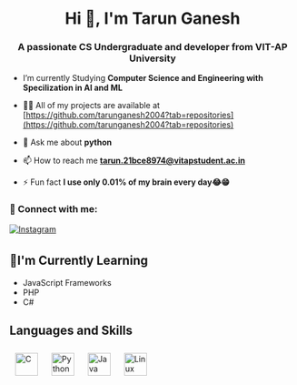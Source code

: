 <h1 align="center">Hi 👋, I'm Tarun Ganesh</h1>
<h3 align="center">A passionate CS Undergraduate and developer from VIT-AP University</h3>

-  I’m currently Studying **Computer Science and Engineering with Specilization in AI and ML**

- 👨‍💻 All of my projects are available at [https://github.com/tarunganesh2004?tab=repositories](https://github.com/tarunganesh2004?tab=repositories)

- 💬 Ask me about **python**

- 📫 How to reach me **tarun.21bce8974@vitapstudent.ac.in**

- ⚡ Fun fact **I use only 0.01% of my brain every day😂😁**

### 🤝 Connect with me:

<a href="https://instagram.com/tarun_ganesh_2004" target="blank"> <img src="https://img.shields.io/badge/Instagram-E4405F?style=for-the-badge&logo=instagram&logoColor=white" alt=Instagram style="margin-bottom: 5px;"/></a>


## 🌱I'm Currently Learning

- JavaScript Frameworks
- PHP
- C#

<h2 >Languages and Skills</h2> 
<a href="https://www.cprogramming.com/" target="_blank"><img style="margin: 10px" src="https://profilinator.rishav.dev/skills-assets/c-original.svg" alt="C" height="40" /></a>   
<a href="https://www.python.org/" target="_blank"><img style="margin: 10px" src="https://profilinator.rishav.dev/skills-assets/python-original.svg" alt="Python" height="40" /></a>  
<a href="https://www.java.com/" target="_blank"><img style="margin: 10px" src="https://profilinator.rishav.dev/skills-assets/java-original-wordmark.svg" alt="Java" height="40" /></a>  
<a href="https://www.linux.org/" target="_blank"><img style="margin: 10px" src="https://profilinator.rishav.dev/skills-assets/linux-original.svg" alt="Linux" height="40" /></a>   
</p>

